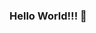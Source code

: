### Hello World!!! 👋

<!--
**vitorsat/vitorsat** is a ✨ _special_ ✨ repository because its `README.md` (this file) appears on your GitHub profile.

My name is Vitor and I am a Software Developer student.

-🇧🇷 I'm from Brazil.

-💻 Actualy, I'm searching a junior job.

